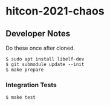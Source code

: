 # hitcon-2021-chaos

## Developer Notes

Do these once after cloned.
```
$ sudo apt install libelf-dev
$ git submodule update --init
$ make prepare
```

### Integration Tests

```
$ make test
```
